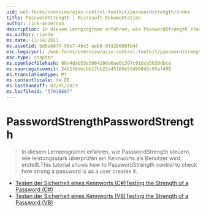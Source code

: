 ```yaml
---
uid: web-forms/overview/ajax-control-toolkit/passwordstrength/index
title: PasswordStrength | Microsoft-Dokumentation
author: rick-anderson
description: In diesem Lernprogramm erfahren, wie PasswordStrength steuern, wie leistungsstark überprüfen ein Kennworts als Benutzer wird, erstellt.
ms.author: riande
ms.date: 11/14/2011
ms.assetid: bdbeb8f7-90e7-4bc5-aeb6-0f928660fb4f
msc.legacyurl: /web-forms/overview/ajax-control-toolkit/passwordstrength
msc.type: chapter
ms.openlocfilehash: 08a4dab55e5084286e6ae6c397c018ce5030dbce
ms.sourcegitcommit: 24b1f6decbb17bb22a45166e5fdb0845c65af498
ms.translationtype: MT
ms.contentlocale: de-DE
ms.lasthandoff: 03/01/2019
ms.locfileid: "57018687"
---
```

<a name="passwordstrength"></a><span data-ttu-id="c3fba-103">PasswordStrength</span><span class="sxs-lookup"><span data-stu-id="c3fba-103">PasswordStrength</span></span>
====================
> <span data-ttu-id="c3fba-104">In diesem Lernprogramm erfahren, wie PasswordStrength steuern, wie leistungsstark überprüfen ein Kennworts als Benutzer wird, erstellt.</span><span class="sxs-lookup"><span data-stu-id="c3fba-104">This tutorial shows how to PasswordStrength control to check how strong a password is as a user creates it.</span></span>


- [<span data-ttu-id="c3fba-105">Testen der Sicherheit eines Kennworts (C#)</span><span class="sxs-lookup"><span data-stu-id="c3fba-105">Testing the Strength of a Password (C#)</span></span>](testing-the-strength-of-a-password-cs.md)
- [<span data-ttu-id="c3fba-106">Testen der Sicherheit eines Kennworts (VB)</span><span class="sxs-lookup"><span data-stu-id="c3fba-106">Testing the Strength of a Password (VB)</span></span>](testing-the-strength-of-a-password-vb.md)

